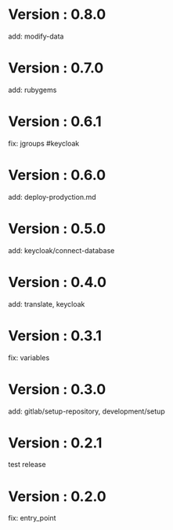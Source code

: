 # Version : 0.8.0

add: modify-data

# Version : 0.7.0

add: rubygems

# Version : 0.6.1

fix: jgroups #keycloak

# Version : 0.6.0

add: deploy-prodyction.md

# Version : 0.5.0

add: keycloak/connect-database

# Version : 0.4.0

add: translate, keycloak

# Version : 0.3.1

fix: variables

# Version : 0.3.0

add: gitlab/setup-repository, development/setup

# Version : 0.2.1

test release

# Version : 0.2.0

fix: entry_point

